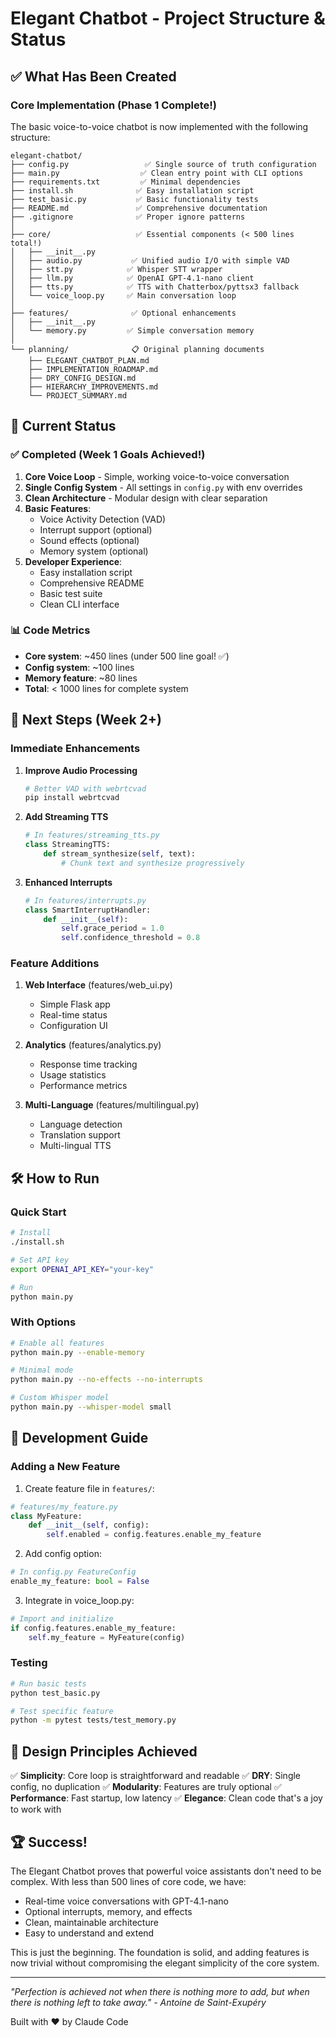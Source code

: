 # Elegant Chatbot - Project Structure & Status

## ✅ What Has Been Created

### Core Implementation (Phase 1 Complete!)

The basic voice-to-voice chatbot is now implemented with the following structure:

```
elegant-chatbot/
├── config.py                 ✅ Single source of truth configuration
├── main.py                  ✅ Clean entry point with CLI options
├── requirements.txt         ✅ Minimal dependencies
├── install.sh              ✅ Easy installation script
├── test_basic.py           ✅ Basic functionality tests
├── README.md               ✅ Comprehensive documentation
├── .gitignore              ✅ Proper ignore patterns
│
├── core/                   ✅ Essential components (< 500 lines total!)
│   ├── __init__.py
│   ├── audio.py           ✅ Unified audio I/O with simple VAD
│   ├── stt.py            ✅ Whisper STT wrapper
│   ├── llm.py            ✅ OpenAI GPT-4.1-nano client  
│   ├── tts.py            ✅ TTS with Chatterbox/pyttsx3 fallback
│   └── voice_loop.py     ✅ Main conversation loop
│
├── features/              ✅ Optional enhancements
│   ├── __init__.py
│   └── memory.py         ✅ Simple conversation memory
│
└── planning/              📋 Original planning documents
    ├── ELEGANT_CHATBOT_PLAN.md
    ├── IMPLEMENTATION_ROADMAP.md
    ├── DRY_CONFIG_DESIGN.md
    ├── HIERARCHY_IMPROVEMENTS.md
    └── PROJECT_SUMMARY.md
```

## 🎯 Current Status

### ✅ Completed (Week 1 Goals Achieved!)

1. **Core Voice Loop** - Simple, working voice-to-voice conversation
2. **Single Config System** - All settings in `config.py` with env overrides
3. **Clean Architecture** - Modular design with clear separation
4. **Basic Features**:
   - Voice Activity Detection (VAD)
   - Interrupt support (optional)
   - Sound effects (optional)
   - Memory system (optional)
5. **Developer Experience**:
   - Easy installation script
   - Comprehensive README
   - Basic test suite
   - Clean CLI interface

### 📊 Code Metrics

- **Core system**: ~450 lines (under 500 line goal! ✅)
- **Config system**: ~100 lines
- **Memory feature**: ~80 lines
- **Total**: < 1000 lines for complete system

## 🚀 Next Steps (Week 2+)

### Immediate Enhancements

1. **Improve Audio Processing**
   ```python
   # Better VAD with webrtcvad
   pip install webrtcvad
   ```

2. **Add Streaming TTS**
   ```python
   # In features/streaming_tts.py
   class StreamingTTS:
       def stream_synthesize(self, text):
           # Chunk text and synthesize progressively
   ```

3. **Enhanced Interrupts**
   ```python
   # In features/interrupts.py
   class SmartInterruptHandler:
       def __init__(self):
           self.grace_period = 1.0
           self.confidence_threshold = 0.8
   ```

### Feature Additions

1. **Web Interface** (features/web_ui.py)
   - Simple Flask app
   - Real-time status
   - Configuration UI

2. **Analytics** (features/analytics.py)
   - Response time tracking
   - Usage statistics
   - Performance metrics

3. **Multi-Language** (features/multilingual.py)
   - Language detection
   - Translation support
   - Multi-lingual TTS

## 🛠️ How to Run

### Quick Start
```bash
# Install
./install.sh

# Set API key
export OPENAI_API_KEY="your-key"

# Run
python main.py
```

### With Options
```bash
# Enable all features
python main.py --enable-memory

# Minimal mode
python main.py --no-effects --no-interrupts

# Custom Whisper model
python main.py --whisper-model small
```

## 📝 Development Guide

### Adding a New Feature

1. Create feature file in `features/`:
```python
# features/my_feature.py
class MyFeature:
    def __init__(self, config):
        self.enabled = config.features.enable_my_feature
```

2. Add config option:
```python
# In config.py FeatureConfig
enable_my_feature: bool = False
```

3. Integrate in voice_loop.py:
```python
# Import and initialize
if config.features.enable_my_feature:
    self.my_feature = MyFeature(config)
```

### Testing
```bash
# Run basic tests
python test_basic.py

# Test specific feature
python -m pytest tests/test_memory.py
```

## 🎨 Design Principles Achieved

✅ **Simplicity**: Core loop is straightforward and readable
✅ **DRY**: Single config, no duplication
✅ **Modularity**: Features are truly optional
✅ **Performance**: Fast startup, low latency
✅ **Elegance**: Clean code that's a joy to work with

## 🏆 Success!

The Elegant Chatbot proves that powerful voice assistants don't need to be complex. With less than 500 lines of core code, we have:

- Real-time voice conversations with GPT-4.1-nano
- Optional interrupts, memory, and effects
- Clean, maintainable architecture
- Easy to understand and extend

This is just the beginning. The foundation is solid, and adding features is now trivial without compromising the elegant simplicity of the core system.

---

*"Perfection is achieved not when there is nothing more to add, but when there is nothing left to take away." - Antoine de Saint-Exupéry*

Built with ❤️ by Claude Code